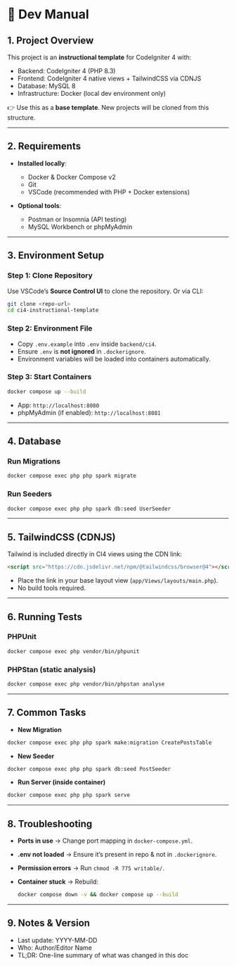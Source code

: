# 📄 Dev Manual

## 1. Project Overview

This project is an **instructional template** for CodeIgniter 4 with:

* Backend: CodeIgniter 4 (PHP 8.3)
* Frontend: CodeIgniter 4 native views + TailwindCSS via CDNJS
* Database: MySQL 8
* Infrastructure: Docker (local dev environment only)

👉 Use this as a **base template**. New projects will be cloned from this structure.

---

## 2. Requirements

* **Installed locally**:

  * Docker & Docker Compose v2
  * Git
  * VSCode (recommended with PHP + Docker extensions)

* **Optional tools**:

  * Postman or Insomnia (API testing)
  * MySQL Workbench or phpMyAdmin

---

## 3. Environment Setup

### Step 1: Clone Repository

Use VSCode’s **Source Control UI** to clone the repository.
Or via CLI:

```bash
git clone <repo-url>
cd ci4-instructional-template
```

### Step 2: Environment File

* Copy `.env.example` into `.env` inside `backend/ci4`.
* Ensure `.env` is **not ignored** in `.dockerignore`.
* Environment variables will be loaded into containers automatically.

### Step 3: Start Containers

```bash
docker compose up --build
```

* App: `http://localhost:8080`
* phpMyAdmin (if enabled): `http://localhost:8081`

---

## 4. Database

### Run Migrations

```bash
docker compose exec php php spark migrate
```

### Run Seeders

```bash
docker compose exec php php spark db:seed UserSeeder
```

---

## 5. TailwindCSS (CDNJS)

Tailwind is included directly in CI4 views using the CDN link:

```html
<script src="https://cdn.jsdelivr.net/npm/@tailwindcss/browser@4"></script>
```

* Place the link in your base layout view (`app/Views/layouts/main.php`).
* No build tools required.

---

## 6. Running Tests

### PHPUnit

```bash
docker compose exec php vendor/bin/phpunit
```

### PHPStan (static analysis)

```bash
docker compose exec php vendor/bin/phpstan analyse
```

---

## 7. Common Tasks

* **New Migration**

```bash
docker compose exec php php spark make:migration CreatePostsTable
```

* **New Seeder**

```bash
docker compose exec php php spark db:seed PostSeeder
```

* **Run Server (inside container)**

```bash
docker compose exec php php spark serve
```

---

## 8. Troubleshooting

* **Ports in use** → Change port mapping in `docker-compose.yml`.
* **.env not loaded** → Ensure it’s present in repo & not in `.dockerignore`.
* **Permission errors** → Run `chmod -R 775 writable/`.
* **Container stuck** → Rebuild:

  ```bash
  docker compose down -v && docker compose up --build
  ```

---

## 9. Notes & Version

* Last update: YYYY-MM-DD
* Who: Author/Editor Name
* TL;DR: One-line summary of what was changed in this doc